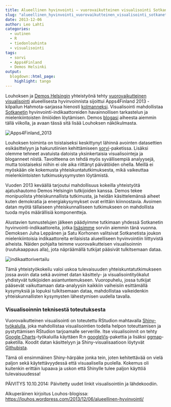 ```yaml
---
title: Alueellinen hyvinvointi – vuorovaikutteinen visualisointi Sotkanetin datasta
slug: "alueellinen_hyvinvointi_vuorovaikutteinen_visualisointi_sotkanetin_datasta"
date: 2013-12-06
author: Leo Lahti
categories:
  - uutinen
  - R
  - tiedonlouhinta
  - visualisointi
tags:
  - sorvi
  - Apps4Finland
  - Demos Helsinki
output:
  blogdown::html_page:
    highlight: tango
---
```


Louhoksen ja [Demos Helsingin](http://www.demoshelsinki.fi/) yhteistyönä tehty [vuorovaikutteinen visualisointi](https://ouzor.shinyapps.io/sotkanet/) alueellisesta hyvinvoinnista sijoittui Apps4Finland 2013 -kilpailun Hahmota-sarjassa hienosti [kolmanneksi](http://www.apps4finland.fi/palkitut-tyot/). Visualisointi mahdollistaa [Sotkanetin](http://uusi.sotkanet.fi/portal/page/portal/etusivu) hyvinvointi-indikaattoreiden havainnollisen tarkastelun ja mielenkiintoisten ilmiöiden löytämisen. Demos [blogasi](http://www.demoshelsinki.fi/kasi-ylos-jos-yhteiskunta-ja-data-kiinnostavat/) aiheesta aiemmin tällä viikolla, ja avaan tässä sitä lisää Louhoksen näkökulmasta.

![Apps4Finland_2013](/post/2013-12-06-alueellinen-hyvinvointi.fi_files/apps4finland_2013-001.jpg)

Louhoksen toiminta on toistaiseksi keskittynyt lähinnä avointen datasettien esikäsittelyyn ja hakurutiinien kehittämiseen [sorvi](http://louhos.github.io/sorvi/)-paketissa. Lisäksi olemme tehneet avatuista datoista yksinkertaisia visualisointeja ja bloganneet niistä. Tavoitteena on tehdä myös syvällisempiä analyysejä, mutta toistaiseksi niihin ei ole aika riittänyt päivätöiden ohella. Meillä ei myöskään ole kokemusta yhteiskuntatutkimuksesta, mikä vaikeuttaa mielenkiintoisten tutkimuskysymysten löytämistä.

Vuoden 2013 keväällä tarjoutui mahdollisuus kokeilla yhteistyötä ajatushautomo Demos Helsingin tutkijoiden kanssa. Demos tekee monipuolista yhteiskunnallista tutkimusta, ja heidän käsittelemänsä aiheet kuten demokratia ja energiakysymykset ovat erittäin kiinnostavia. Avoimen datan myötä tällaiseen yhteiskunnalliseen tutkimukseen on mahdollista tuoda myös määrällisiä komponentteja.

Alustavien tunnustelujen jälkeen päädyimme tutkimaan yhdessä Sotkanetin hyvinvointi-indikaattoreita, jotka [lisäsimme](http://www.hri.fi/fi/ajankohtaista/sotkanet-indikaattoripankki-mukaan-sorvi-tyokalupakkiin/) sorviin aiemmin tänä vuonna. Demoksen Juha Leppänen ja Satu Korhonen valitsivat Sotkanetista joukon mielenkiintoisia indikaattoreita erilaisista alueelliseen hyvinvointiin liittyvistä aiheista. Näiden pohjalta teimme vuorovaikutteisen visualisoinnin (ruutukaappaus alla), jota näpräämällä tutkijat pääsivät tulkitsemaan dataa.

![indikaattorivertailu](/post/2013-12-06-alueellinen-hyvinvointi.fi_files/indikaattorivertailu.png)

Tämä yhteistyökokeilu valoi uskoa tulevaisuuden yhteiskuntatutkimukseen jossa avoin data sekä avoimet datan käsittely- ja visualisointityökalut yhdistyvät tutkijoiden asiantuntemukseen. Vuoropuhelu, jossa tutkijat pääsevät vaikuttamaan data-analyysin kaikkiin vaiheisiin esittämällä kysymyksiä ja lopuksi tulkitsemaan dataa, mahdollistaa vaikeidenkin yhteiskunnallisten kysymysten lähestymisen uudella tavalla.

### Visualisoinnin teknisestä toteutuksesta

Vuorovaikutteinen visualisointi on toteutettu RStudion mahtavalla [Shiny-työkalulla](http://www.rstudio.com/shiny/), joka mahdollistaa visualisointien todella helpon toteuttamisen ja pystyttämisen RStudion tarjoamalle serverille. Itse visualisoinnit on tehty [Google Charts](https://developers.google.com/chart/)-työkaluilla käyttäen R:n [googleVis](http://cran.r-project.org/web/packages/googleVis/index.html)-pakettia ja lisäksi [ggmap](http://cran.r-project.org/web/packages/ggmap/index.html)-paketilla. Koodit datan käsittelyyn ja Shiny-visualisaatioon löytyvät [Githubista](https://github.com/ouzor/sotkanet-shiny).

Tämä oli ensimmäinen Shiny-härpäke jonka tein, joten kehitettävää on vielä paljon sekä käytettävyydessä että visuaalisella puolella. Kokemus oli kuitenkin erittäin lupaava ja uskon että Shinylle tulee paljon käyttöä tulevaisuudessa!

PÄIVITYS 10.10.2014: Päivitetty uudet linkit visualisointiin ja lähdekoodiin.

Alkuperäinen kirjoitus Louhos-blogissa: https://louhos.wordpress.com/2013/12/06/alueellinen-hyvinvointi/
